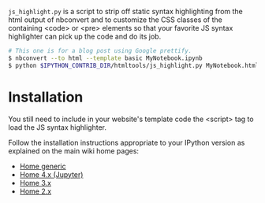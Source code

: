 `js_highlight.py` is a script to strip off static syntax highlighting from the html output of nbconvert and to customize the CSS classes of the containing \<code\> or \<pre\> elements so that your favorite JS syntax highlighter can pick up the code and do its job.

``` bash
# This one is for a blog post using Google prettify.
$ nbconvert --to html --template basic MyNotebook.ipynb
$ python $IPYTHON_CONTRIB_DIR/htmltools/js_highlight.py MyNotebook.html "prettyprint  lang-{lang}".
```


Installation
============

You still need to include in your website's template code the \<script\> tag to load the JS syntax highlighter.

Follow the installation instructions appropriate to your IPython version as explained on the main wiki home pages:
* [Home generic](Home)
* [Home 4.x (Jupyter)](Home-4.x-(Jupyter))
* [Home 3.x](Home-3.x)
* [Home 2.x](Home-2.x)
